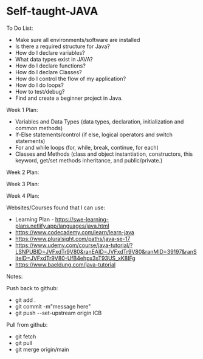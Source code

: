 # Self-taught-JAVA

To Do List:

- Make sure all environments/software are installed
- Is there a required structure for Java?
- How do I declare variables?
- What data types exist in JAVA?
- How do I declare functions?
- How do I declare Classes?
- How do I control the flow of my application?
- How do I do loops?
- How to test/debug?
- Find and create a beginner project in Java.

Week 1 Plan:
- Variables and Data Types (data types, declaration, initialization and common methods)
- If-Else statements/control (if else, logical operators and switch statements)
- For and while loops (for, while, break, continue, for each)
- Classes and Methods (class and object instantiation, constructors, this keyword, get/set methods inheritance, and public/private.)

Week 2 Plan:

Week 3 Plan:

Week 4 Plan:

Websites/Courses found that I can use:

- Learning Plan - https://swe-learning-plans.netlify.app/languages/java.html
- https://www.codecademy.com/learn/learn-java
- https://www.pluralsight.com/paths/java-se-17
- https://www.udemy.com/course/java-tutorial/?LSNPUBID=JVFxdTr9V80&ranEAID=JVFxdTr9V80&ranMID=39197&ranSiteID=JVFxdTr9V80-UfB4ehpx3sT93US_xK8IFg
- https://www.baeldung.com/java-tutorial


Notes:

Push back to github:
- git add .
- git commit -m"message here"
- git push --set-upstream origin ICB

Pull from github:
- git fetch
- git pull
- git merge origin/main


